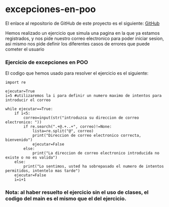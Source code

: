 # excepciones-en-poo

El enlace al repositorio de GitHub de este proyecto es el siguiente: [GitHub](https://github.com/jzazooro/excepciones-en-poo.git)

Hemos realizado un ejercicio que simula una pagina en la que ya estamos registrados, y nos pide nuestro correo electronico para poder iniciar sesion, asi mismo nos pide definir los diferentes casos de errores que puede cometer el usuario

### Ejercicio de excepciones en POO

El codigo que hemos usado para resolver el ejercicio es el siguiente:

```
import re

ejecutar=True
i=5 #utilizaremos la i para definir un numero maximo de intentos para introducir el correo

while ejecutar==True:
    if i<5:
        correo=input(str("introduzca su direccion de correo electronico: "))
        if re.search(".+@.+..+", correo)!=None:
            lista=re.split("@", correo)
            print("Direccion de correo electronico correcta, bienvenido")
            ejecutar=False
        else: 
            print("La direccion de correo electronico introducida no existe o no es valida")
    else:
        print("Lo sentimos, usted ha sobrepasado el numero de intentos permitidos, intentelo mas tarde")
    ejecutar=False
    i=i+1
```
 ### Nota: al haber resuelto el ejercicio sin el uso de clases, el codigo del main es el mismo que el del ejercicio.
